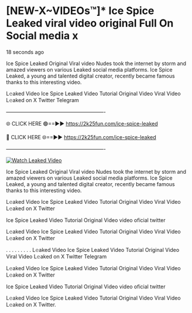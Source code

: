 # [NEW-X~VIDEOs™]* Ice Spice Leaked viral video original Full On Social media x

18 seconds ago

Ice Spice Leaked Original Viral video Nudes took the internet by storm and amazed viewers on various Leaked social media platforms. Ice Spice Leaked, a young and talented digital creator, recently became famous thanks to this interesting video.

L𝚎aked Video Ice Spice Leaked Video Tutorial Original Video Viral Video L𝚎aked on X Twitter Telegram

———————————————————-

🌐 CLICK HERE 🟢==►► https://2k25fun.com/ice-spice-leaked

🔴 CLICK HERE 🌐==►► https://2k25fun.com/ice-spice-leaked

———————————————————-

[![Watch Leaked Video](https://miro.medium.com/v2/resize:fit:828/format:webp/1*cilzJN44JGOrTw9NJCrNHA.gif "Watch Leaked Video")](https://2k25fun.com/ice-spice-leaked)

Ice Spice Leaked Original Viral video Nudes took the internet by storm and amazed viewers on various Leaked social media platforms. Ice Spice Leaked, a young and talented digital creator, recently became famous thanks to this interesting video.

L𝚎aked Video Ice Spice Leaked Video Tutorial Original Video Viral Video L𝚎aked on X Twitter

Ice Spice Leaked Video Tutorial Original Video video oficial twitter

L𝚎aked Video Ice Spice Leaked Video Tutorial Original Video Viral Video L𝚎aked on X Twitter

. . . . . . . . . L𝚎aked Video Ice Spice Leaked Video Tutorial Original Video Viral Video L𝚎aked on X Twitter Telegram

L𝚎aked Video Ice Spice Leaked Video Tutorial Original Video Viral Video L𝚎aked on X Twitter

Ice Spice Leaked Video Tutorial Original Video video oficial twitter

L𝚎aked Video Ice Spice Leaked Video Tutorial Original Video Viral Video L𝚎aked on X Twitter.